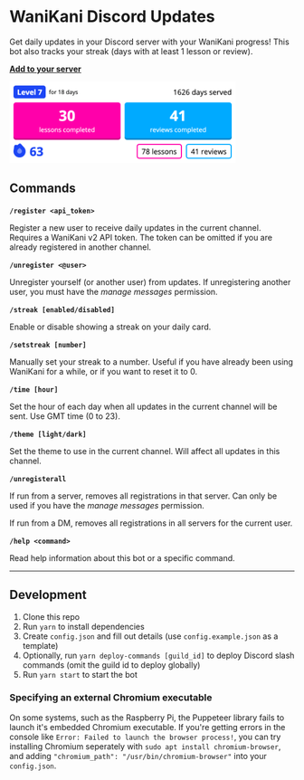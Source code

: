 # WaniKani Discord Updates

Get daily updates in your Discord server with your WaniKani progress! This bot also tracks your streak (days with at least 1 lesson or review).

**[Add to your server](https://discord.com/api/oauth2/authorize?client_id=938595177424105534&permissions=277025705024&scope=bot%20applications.commands)**

<img src="example.png" alt="Example card" width=400>

## Commands

**`/register <api_token>`**

Register a new user to receive daily updates in the current channel. Requires a WaniKani v2 API token. The token can be omitted if you are already registered in another channel.

**`/unregister <@user>`**

Unregister yourself (or another user) from updates. If unregistering another user, you must have the _manage messages_ permission.

**`/streak [enabled/disabled]`**

Enable or disable showing a streak on your daily card.

**`/setstreak [number]`**

Manually set your streak to a number. Useful if you have already been using WaniKani for a while, or if you want to reset it to 0.

**`/time [hour]`**

Set the hour of each day when all updates in the current channel will be sent. Use GMT time (0 to 23).

**`/theme [light/dark]`**

Set the theme to use in the current channel. Will affect all updates in this channel.

**`/unregisterall`**

If run from a server, removes all registrations in that server. Can only be used if you have the _manage messages_ permission.

If run from a DM, removes all registrations in all servers for the current user.

**`/help <command>`**

Read help information about this bot or a specific command.

---

## Development
1. Clone this repo
2. Run `yarn` to install dependencies
3. Create `config.json` and fill out details (use `config.example.json` as a template)
4. Optionally, run `yarn deploy-commands [guild_id]` to deploy Discord slash commands (omit the guild id to deploy globally)
5. Run `yarn start` to start the bot

### Specifying an external Chromium executable

On some systems, such as the Raspberry Pi, the Puppeteer library fails to launch it's embedded Chromium executable. If you're getting errors in the console like `Error: Failed to launch the browser process!`, you can try installing Chromium seperately with `sudo apt install chromium-browser`, and adding `"chromium_path": "/usr/bin/chromium-browser"` into your `config.json`.